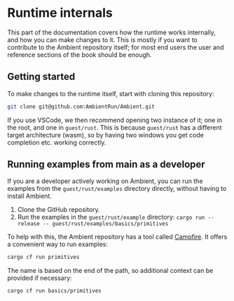 # Runtime internals

This part of the documentation covers how the runtime works internally,
and how you can make changes to it. This is mostly if you want to contribute
to the Ambient repository itself; for most end users the user and reference
sections of the book should be enough.

## Getting started

To make changes to the runtime itself, start with cloning this repository:

```sh
git clone git@github.com:AmbientRun/Ambient.git
```

If you use VSCode, we then recommend opening two instance of it; one in the
root, and one in `guest/rust`. This is because `guest/rust` has a different
target architecture (wasm), so by having two windows you get code completion
etc. working correctly.

## Running examples from main as a developer

If you are a developer actively working on Ambient, you can run the examples from the `guest/rust/examples` directory directly, without having to install Ambient.

1. Clone the GitHub repository.
2. Run the examples in the `guest/rust/example` directory: `cargo run --release -- guest/rust/examples/basics/primitives`

To help with this, the Ambient repository has a tool called [Campfire](../runtime_internals/contributing.md#campfire).
It offers a convenient way to run examples:

```sh
cargo cf run primitives
```

The name is based on the end of the path, so additional context can be provided if necessary:

```sh
cargo cf run basics/primitives
```
